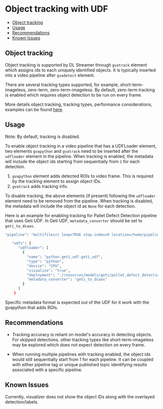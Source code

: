 # Object tracking with UDF

- [Object tracking](#object-tracking)
- [Usage](#usage)
- [Recommendations](#recommendations)
- [Known Issues](#known-issues)


## Object tracking
Object tracking is supported by DL Streamer through `gvatrack` element which assigns ids to each uniquely identified objects. It is typically inserted into a video pipeline after `gvadetect` element. 

There are several tracking types supported, for example, short-term-imageless, zero-term, zero-term-imageless. By default, zero-term tracking is enabled which requires object detection to be run on every frame. 

More details object tracking, tracking types, performance considerations, examples can be found [here](https://dlstreamer.github.io/dev_guide/object_tracking.html).


## Usage

Note: By default, tracking is disabled. 

To enable object tracking in a video pipeline that has a UDFLoader element, two elements `gvapython` and `gvatrack` need to be inserted after the `udfloader` element in the pipeline. When tracking is enabled, the metadata will include the object ids starting from sequentially from `1` for each detection. 

1. `gvapython` element adds detected ROIs to video frame. This is required by the tracking element to assign object IDs. 
2. `gvatrack` adds tracking info.

To disable tracking, the above elements (if present) following the `udfloader` element need to be removed from the pipeline. When tracking is disabled, the metadata will include the object id as `None` for each detection.

Here is an example for enabling tracking for Pallet Defect Detection pipeline that uses Geti UDF. In Geti UDF, `metadata_converter` should be set to `geti_to_dcaas`.
  ```bash
  "pipeline": "multifilesrc loop=TRUE stop-index=0 location=/home/pipeline-server/resources/videos/warehouse.avi name=source ! h264parse ! decodebin3 ! queue max-size-buffers=10 ! videoconvert ! video/x-raw,format=RGB ! udfloader name=udfloader ! gvapython class=AddDetectionRoi function=process module=/home/pipeline-server/gvapython/detection/add_roi.py name=add_roi ! gvatrack tracking-type=short-term-imageless ! appsink name=destination",
  ```

  ```bash
     "udfs": {
        "udfloader": [
          {
            "name": "python.geti_udf.geti_udf",
            "type": "python",
            "device": "CPU",
            "visualize": "true",
            "deployment": "./resources/models/geti/pallet_defect_detection/deployment",
            "metadata_converter": "geti_to_dcaas"
          }
        ]
      }
  ```

Specific metadata format is expected out of the UDF for it work with the gvapython that adds ROIs.

## Recommendations
- Tracking accuracy is reliant on model's accuracy in detecting objects. For skipped detections, other tracking types like short-term-imageless may be explored which does not expect detection on every frame. 

- When running multiple pipelines with tracking enabled, the object ids would still sequentially start from 1 for each pipeline. It can be coupled with either pipeline tag or unique published topic identifying results associated with a specific pipeline. 

## Known Issues
Currently, visualizer does not show the object IDs along with the overlayed detection/labels.
